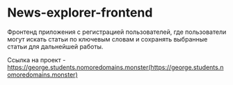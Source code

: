 # News-explorer-frontend

Фронтенд приложения с регистрацией пользователей, где пользователи могут искать статьи по ключевым словам и сохранять выбранные статьи для дальнейшей работы.

Ссылка на проект - https://george.students.nomoredomains.monster(https://george.students.nomoredomains.monster)